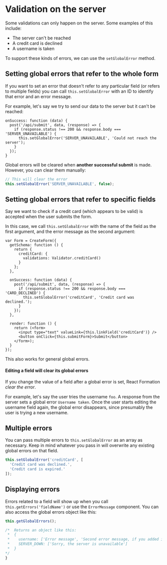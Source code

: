 # Validation on the server

Some validations can only happen on the server. Some examples of this include:

* The server can't be reached
* A credit card is declined
* A username is taken

To support these kinds of errors, we can use the `setGlobalError` method.

## Setting global errors that refer to the whole form

If you want to set an error that doesn't refer to any particular field (or refers to multiple fields) you can call `this.setGlobalError` with an ID to identify that error and an error message.

For example, let's say we try to send our data to the server but it can't be reached:

```jsx{4}
onSuccess: function (data) {
  post('/api/submit', data, (response) => {
    if (response.status !== 200 && response.body === 'SERVER_UNAVAILABLE') {
      this.setGlobalError('SERVER_UNAVAILABLE', 'Could not reach the server');
    }
  });
}
```

Global errors will be cleared when **another successful submit** is made. However, you can clear them manually:

```jsx
// This will clear the error
this.setGlobalError('SERVER_UNAVAILABLE', false);
```

## Setting global errors that refer to specific fields

Say we want to check if a credit card (which appears to be valid) is accepted when the user submits the form.

In this case, we call `this.setGlobalError` with the name of the field as the first argument, and the error message as the second argument:

```jsx{13}
var Form = CreateForm({
  getSchema: function () {
    return {
      creditCard: {
        validations: Validator.creditCard()
      }
    };
  },

  onSuccess: function (data) {
    post('/api/submit', data, (response) => {
      if (response.status !== 200 && response.body === 'CARD_DECLINED') {
        this.setGlobalError('creditCard', 'Credit card was declined.');
      }
    });
  },

  render: function () {
    return (<form>
      <input type="text" valueLink={this.linkField('creditCard')} />
      <button onClick={this.submitForm}>Submit</button>
    </form>);
  }
});
```

This also works for general global errors.

#### Editing a field will clear its global errors

If you change the value of a field after a global error is set, React Formation *clear the error*.

For example, let's say the user tries the username `foo`. A response from the server sets a global error `Username taken`. Once the user starts editing the username field again, the global error disappears, since presumably the user is trying a new username.

## Multiple errors

You can pass multiple errors to `this.setGlobalError` as an array as necessary. Keep in mind whatever you pass in will overwrite any existing global errors on that field.

```jsx
this.setGlobalError('creditCard', [
  'Credit card was declined.',
  'Credit card is expired.'
]);
```

## Displaying errors

Errors related to a field will show up when you call `this.getErrors('fieldName')` or use the `ErrorMessage` component. You can also access the global errors object like this:

```jsx
this.getGlobalErrors();

/*  Returns an object like this:
 *  {
 *    username: ['Error message', 'Second error message, if you added it'],
 *    SERVER_DOWN: ['Sorry, the server is unavailable']
 *  }
*/
}
```
